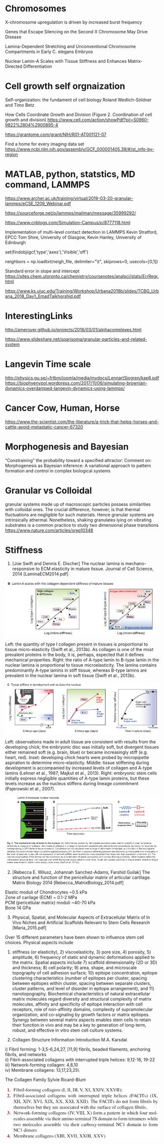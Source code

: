 



# Chromosomes 

X-chromosome upregulation is driven by increased burst frequency

Genes that Escape Silencing on the Second X Chromosome May Drive Disease

Lamina-Dependent Stretching and Unconventional Chromosome Compartments in Early C. elegans Embryos

Nuclear Lamin-A Scales with Tissue Stiffness and Enhances Matrix-Directed Differentiation


# Cell growth self orgnaization 

Self-organization: the fundament of cell biology Roland Wedlich-Söldner and Timo Betz

How Cells Coordinate Growth and Division (Figure 2. Coordination of cell growth and division)
https://www.cell.com/action/showPdf?pii=S0960-9822%2804%2900895-4

https://grantome.com/grant/NIH/R01-AT001121-07


Find a home for every imaging data set
https://www.ncbi.nlm.nih.gov/assembly/GCF_000001405.39/#/st_info-by-region



# MATLAB, python, statstics, MD command, LAMMPS

https://www.archer.ac.uk/training/virtual/2019-03-20-granular-lammps/eCSE_1209_Webinar.pdf

https://sourceforge.net/p/lammps/mailman/message/35999292/

https://www.cnblogs.com/Simulation-Campus/p/8777118.html

Implementation of multi-level contact detection in LAMMPS
Kevin Stratford, EPCC
Tom Shire, University of Glasgow,
Kevin Hanley, University of Edinburgh

set(findobj(gcf,'type','axes'),'Visible','off')

neighbors = np.loadtxt(neigh_file, delimiter="\t", skiprows=0, usecols=[0,1])

Standard error in slope and intercept 
https://sites.chem.utoronto.ca/chemistry/coursenotes/analsci/stats/ErrRegr.html

https://www.ks.uiuc.edu/Training/Workshop/Urbana2018b/slides/TCBG_Urbana_2018_Day1_EmadTajkhorshid.pdf


# InterestingLinks

http://ameroyer.github.io/projects/2018/03/01/alphacomplexes.html

https://www.slideshare.net/sparisoma/granular-particles-and-related-system


#  Langevin Time scale 
http://physics.gu.se/~frtbm/joomla/media/mydocs/LennartSjogren/kap6.pdf
https://biophyenvpol.wordpress.com/2017/11/06/simulating-brownian-dynamics-overdamped-langevin-dynamics-using-lammps/


# Cancer Cow, Human, Horse 

https://www.the-scientist.com/the-literature/a-trick-that-helps-horses-and-cattle-avoid-metastatic-cancer-67320

# Morphogenesis and Bayesian 
“Constraining” the probability toward a specified attractor: Comment on: Morphogenesis as Bayesian inference: A variational approach to pattern formation and control in complex biological systems

# Granular vs Colloidal 
granular systems made up of macroscopic particles possess similarities with colloidal ones. The crucial difference, however, is that thermal fluctuations are negligible for such materials. Hence granular systems are intrinsically athermal. Nonetheless, shaking granulates lying on vibrating substrates is a common practice to study two dimensional phase transitions
https://www.nature.com/articles/srep10348



# Stiffness 
1) [Joe Swift and Dennis E. Discher] The nuclear lamina is mechano-responsive to ECM elasticity in mature tissue. Journal of Cell Science, 2014 [LaminaECM2014.pdf]

![micro-stiffness](https://github.com/ankitbioinfo/interestingLinks/blob/master/micro-stiffness.png)

Left: the quantity of type I collagen present in tissues is proportional to tissue micro-elasticity (Swift et al., 2013b). As collagen is one of the most prevalent proteins in the body, it is, perhaps, expected that it defines mechanical properties. Right: the ratio of A-type lamin to B-type lamin in the nuclear lamina is proportional to tissue microelasticity. The lamina contains predominantly A-type lamins in stiff tissue, whereas B-type lamins are prevalent in the nuclear lamina in soft tissue (Swift et al., 2013b).

![Embryo stiffness](https://github.com/ankitbioinfo/interestingLinks/blob/master/stiffnessInEmbryo.png)

Left: observations made in adult tissue are consistent with results from the developing chick; the embryonic disc was initially soft, but divergent tissues either remained soft (e.g. brain, blue) or became increasingly stiff (e.g. heart, red). Inset: developing chick hearts were probed by micropipette aspiration to determine micro-elasticity. Middle: tissue stiffening during development is accompanied by increased levels of collagen and A-type lamins (Lehner et al., 1987; Majkut et al., 2013). Right: embryonic stem cells initially express negligible quantities of A-type lamin proteins, but these levels increase as the nucleus stiffens during lineage commitment (Pajerowski et al., 2007).

![Mechanical role of lamins](https://github.com/ankitbioinfo/interestingLinks/blob/master/mechanicalRoleOfLamins.png)


2) [Rebecca E. Wilusz, Johannah Sanchez-Adams, Farshid Guilak]  The structure and function of the pericellular matrix of articular cartilage. Matrix Biology 2014 [Rebecca_MatrixBiology_2014.pdf]

Elastic moduli of Chondrocytes ~0.5 kPa\
Zone of carilage (ECM) ~ 0.1-2 MPa\
PCM (pericellular matrix) moduli ~40-70 kPa\
Bone 14 GPa  

3) Physical, Spatial, and Molecular Aspects of Extracellular Matrix of In Vivo Niches and Artificial Scaffolds Relevant to Stem Cells Research [Maria_2015.pdf]


Over 15 different parameters have been shown to influence stem cell choices. 
Physical aspects include 
1) stiffness (or elasticity), 2) viscoelasticity, 3) pore size, 4) porosity, 5) amplitude, 6) frequency of static and dynamic deformations applied to the matrix. 
Spatial aspects include 7) scaffold dimensionality (2D or 3D) and thickness; 8) cell polarity; 9) area, shape, and microscale topography of cell adhesion surface; 10) epitope concentration, epitope clustering characteristics (number of epitopes per cluster, spacing between epitopes within cluster, spacing between separate clusters, cluster patterns, and level of disorder in epitope arrangement), and 11) nanotopography. 
Biochemical characteristics of natural extracellular matrix molecules regard diversity and structural complexity of matrix molecules, affinity and specificity of epitope interaction with cell receptors, role of non-affinity domains, complexity of supramolecular organization, and co-signaling by growth factors or matrix epitopes. Synergy between several matrix aspects enables stem cells to retain their function in vivo and may be a key to generation of long-term, robust, and effective in vitro stem cell culture systems.


30) Collagen Structure Information  Introduction M.A. Karsdal 

i) Fibril forming: 1-3,5-6,24,27,   [11,9]  fibrils, beaded filaments, anchoring fibrils, and networks\
ii) Fibril-associated collagens with interrupted triple helices:  9,12-16, 19-22\
iii) Network-forming collagen: 4,8,10\
iv) Membrane collagens: 13,17,23,25\

The Collagen Family  Sylvie Ricard-Blum

![Collagen](https://github.com/ankitbioinfo/interestingLinks/blob/master/collagen.png)

